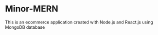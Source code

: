 # Minor-MERN
This is an ecommerce application created with Node.js and React.js using MongoDB database
